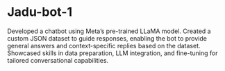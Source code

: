 # Jadu-bot-1
Developed a chatbot using Meta’s pre-trained LLaMA model. Created a custom JSON dataset to guide responses, enabling the bot to provide general answers and context-specific replies based on the dataset. Showcased skills in data preparation, LLM integration, and fine-tuning for tailored conversational capabilities.
